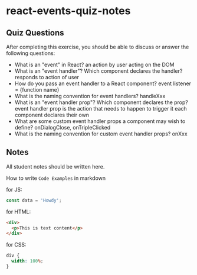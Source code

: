 # react-events-quiz-notes

## Quiz Questions

After completing this exercise, you should be able to discuss or answer the following questions:

- What is an "event" in React?
  an action by user acting on the DOM
- What is an "event handler"? Which component declares the handler?
  responds to action of user
- How do you pass an event handler to a React component?
  event listener = {function name}
- What is the naming convention for event handlers?
  handleXxx
- What is an "event handler prop"? Which component declares the prop?
  event handler prop is the action that needs to happen to trigger it
  each component declares their own
- What are some custom event handler props a component may wish to define?
  onDialogClose, onTripleClicked
- What is the naming convention for custom event handler props?
  onXxx

## Notes

All student notes should be written here.

How to write `Code Examples` in markdown

for JS:

```javascript
const data = 'Howdy';
```

for HTML:

```html
<div>
  <p>This is text content</p>
</div>
```

for CSS:

```css
div {
  width: 100%;
}
```

